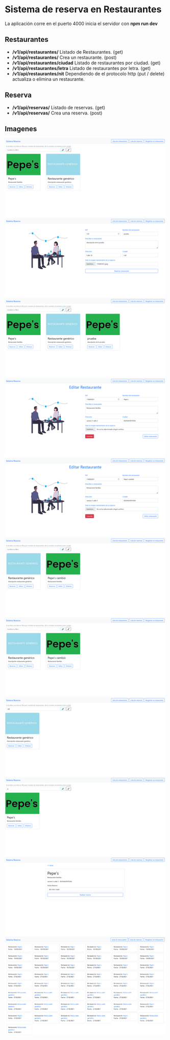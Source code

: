 # Sistema de reserva en Restaurantes

La aplicación corre en el puerto 4000 inicia el servidor con **npm run dev**

## Restaurantes
- **/v1/api/restaurantes/**     Listado de Restaurantes. (get)
- **/v1/api/restaurantes/**     Crea un restaurante. (post)
- **/v1/api/restaurantes/ciudad**   Listado de restaurantes por ciudad. (get)
- **/v1/api/restaurantes/letra**    Listado de restaurantes por letra. (get)
- **/v1/api/restaurantes/nit**      Dependiendo de el protocolo http (put / delete) actualiza o elimina un restaurante.

## Reserva
- **/v1/api/reservas/**     Listado de reservas. (get)
- **/v1/api/reservas/**     Crea una reserva. (post)

## Imagenes

<div >
    <img src="./prueba/inicio.png" >
    <br/>
    <img src="./prueba/crearRestaurante.png" >
    <br/>
    <img src="./prueba/restauranteCreado.png" >
    <br/>
    <img src="./prueba/editarRestaurante.png" >
    <br/>
    <img src="./prueba/editarRestaurante2.png" >
    <br/>
    <img src="./prueba/restauranteEditado.png" >
    <br/>
    <img src="./prueba/restauranteEditado.png" >
    <br/>
    <img src="./prueba/filtroPorCiudad.png" >
    <br/>
    <img src="./prueba/filtroPorLetra.png" >
    <br/>
    <img src="./prueba/crearReserva.png" >
    <br/>
    <img src="./prueba/listaReservas.png" >
    <br/>
</div>